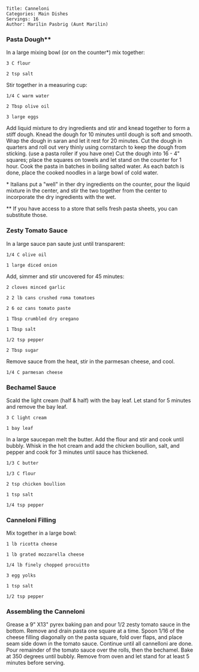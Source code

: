 ~~~ recipe-info
Title: Canneloni
Categories: Main Dishes
Servings: 16
Author: Marilin Pasbrig (Aunt Marilin)
~~~

### Pasta Dough\**

In a large mixing bowl (or on the counter\*) mix together:

~~~ recipe-ingredients
3 C flour

2 tsp salt
~~~

Stir together in a measuring cup:

~~~ recipe-ingredients
1/4 C warm water

2 Tbsp olive oil

3 large eggs
~~~

Add liquid mixture to dry ingredients and stir and knead together to form a stiff dough. Knead the
dough for 10 minutes until dough is soft and smooth. Wrap the dough in saran and let it rest for 20
minutes. Cut the dough in quarters and roll out very thinly using cornstarch to keep the dough from
sticking. (use a pasta roller if you have one) Cut the dough into 16 - 4" squares; place the squares
on towels and let stand on the counter for 1 hour. Cook the pasta in batches in boiling salted
water. As each batch is done, place the cooked noodles in a large bowl of cold water.

\* Italians put a "well" in ther dry ingredients on the counter, pour the liquid mixture in the
center, and stir the two together from the center to incorporate the dry ingredients with the wet.

\** If you have access to a store that sells fresh pasta sheets, you can substitute those.


### Zesty Tomato Sauce

In a large sauce pan saute just until transparent:

~~~ recipe-ingredients
1/4 C olive oil

1 large diced onion
~~~

Add, simmer and stir uncovered for 45 minutes:

~~~ recipe-ingredients
2 cloves minced garlic

2 2 lb cans crushed roma tomatoes

2 6 oz cans tomato paste

1 Tbsp crumbled dry oregano

1 Tbsp salt

1/2 tsp pepper

2 Tbsp sugar
~~~

Remove sauce from the heat, stir in the parmesan cheese, and cool.

~~~ recipe-ingredients
1/4 C parmesan cheese
~~~


### Bechamel Sauce

Scald the light cream (half & half) with the bay leaf. Let stand for 5 minutes and remove the bay
leaf.

~~~ recipe-ingredients
3 C light cream

1 bay leaf
~~~

In a large saucepan melt the butter. Add the flour and stir and cook until bubbly. Whisk in the hot
cream and add the chicken boullion, salt, and pepper and cook for 3 minutes until sauce has
thickened.

~~~ recipe-ingredients
1/3 C butter

1/3 C flour

2 tsp chicken boullion

1 tsp salt

1/4 tsp pepper
~~~


### Canneloni Filling

Mix together in a large bowl:

~~~ recipe-ingredients
1 lb ricotta cheese

1 lb grated mozzarella cheese

1/4 lb finely chopped procuitto

3 egg yolks

1 tsp salt

1/2 tsp pepper
~~~


### Assembling the Canneloni

Grease a 9" X13" pyrex baking pan and pour 1/2 zesty tomato sauce in the bottom. Remove and drain
pasta one square at a time. Spoon 1/16 of the cheese filling diagonally on the pasta square, fold
over flaps, and place seam side down in the tomato sauce. Continue until all cannelloni are done.
Pour remainder of the tomato sauce over the rolls, then the bechamel. Bake at 350 degrees until
bubbly. Remove from oven and let stand for at least 5 minutes before serving.
